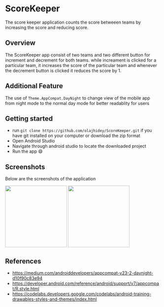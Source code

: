 # ScoreKeeper
The score keeper application counts the score betweeen teams by increasing the score and reducing score.

## Overview
The ScoreKeeper app consist of two teams and two different button for increment and decrement for both teams. while increament is clicked for
a particular team, it increases the score of the particular team and whenever the decrement button is clicked it reduces the score by 1.

## Additional Feature
The use of `Theme.AppCompat.DayNight` to change view of the mobile app from night mode to the normal day mode for better readablity for users

## Getting started
- run `git clone https://github.com/olajhidey/ScoreKeeper.git` if you have git installed on your computer or download the zip format
- Open Android Studio
- Navigate through android studio to locate the downloaded project
- Run the app :smile:

## Screenshots
Below are the screenshots of the application

<img src="https://user-images.githubusercontent.com/18614379/56996408-611ef600-6b9c-11e9-99f3-59f8ab0fb318.png" width="200px" />  <img src="https://user-images.githubusercontent.com/18614379/56996409-611ef600-6b9c-11e9-8f9a-1108a0cfc149.png" width="200px" />

## References
- https://medium.com/androiddevelopers/appcompat-v23-2-daynight-d10f90c83e94
- https://developer.android.com/reference/android/support/v7/appcompat/R.style.html
- https://codelabs.developers.google.com/codelabs/android-training-drawables-styles-and-themes/index.html
